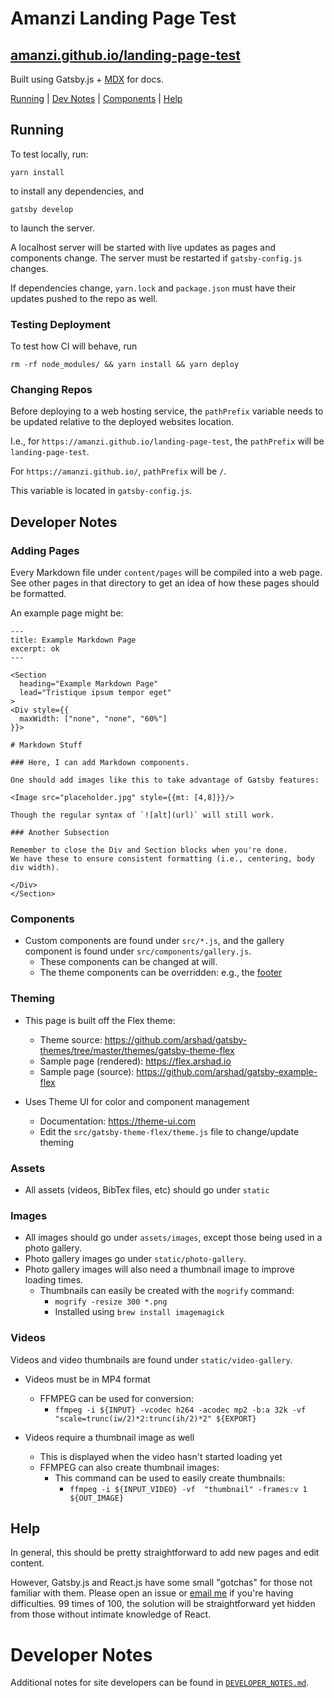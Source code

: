 # Amanzi Landing Page Test
## [amanzi.github.io/landing-page-test](https://amanzi.github.io/landing-page-test)

Built using Gatsby.js + [MDX](https://mdxjs.com) for docs.

[Running](#running) | [Dev Notes](#devnotes) | [Components](#components) | [Help](#help)

<a id="running"></a>
## Running

To test locally, run:

```
yarn install
```

to install any dependencies, and

```
gatsby develop
```

to launch the server.

A localhost server will be started with live updates as pages and components change.
The server must be restarted if `gatsby-config.js` changes.

If dependencies change, `yarn.lock` and `package.json` must have their updates pushed to the repo as well.

### Testing Deployment

To test how CI will behave, run

```
rm -rf node_modules/ && yarn install && yarn deploy
```

### Changing Repos

Before deploying to a web hosting service, the `pathPrefix` variable needs to be
updated relative to the deployed websites location.

I.e., for `https://amanzi.github.io/landing-page-test`, the `pathPrefix` will be `landing-page-test`.

For `https://amanzi.github.io/`, `pathPrefix` will be `/`.

This variable is located in `gatsby-config.js`.

<a id="devnotes"></a>
## Developer Notes

### Adding Pages

Every Markdown file under `content/pages` will be compiled into a web page.
See other pages in that directory to get an idea of how these pages should be formatted.

An example page might be:

```
---
title: Example Markdown Page
excerpt: ok
---

<Section 
  heading="Example Markdown Page"
  lead="Tristique ipsum tempor eget"
>
<Div style={{
  maxWidth: ["none", "none", "60%"]
}}>

# Markdown Stuff

### Here, I can add Markdown components.

One should add images like this to take advantage of Gatsby features:

<Image src="placeholder.jpg" style={{mt: [4,8]}}/>

Though the regular syntax of `![alt](url)` will still work.

### Another Subsection

Remember to close the Div and Section blocks when you're done.
We have these to ensure consistent formatting (i.e., centering, body div width).

</Div>
</Section>
```

<a id="components"></a>
### Components

- Custom components are found under `src/*.js`, and the gallery component is found under `src/components/gallery.js`.
  - These components can be changed at will.
  - The theme components can be overridden: e.g., the [footer](https://github.com/arshad/gatsby-themes/blob/master/themes/gatsby-theme-flex/src/layout/footer.js)

### Theming

- This page is built off the Flex theme:
  - Theme source: https://github.com/arshad/gatsby-themes/tree/master/themes/gatsby-theme-flex
  - Sample page (rendered): https://flex.arshad.io
  - Sample page (source): https://github.com/arshad/gatsby-example-flex

- Uses Theme UI for color and component management
  - Documentation: https://theme-ui.com
  - Edit the `src/gatsby-theme-flex/theme.js` file to change/update theming

### Assets

- All assets (videos, BibTex files, etc) should go under `static`

### Images

- All images should go under `assets/images`, except those being used in a photo gallery.
- Photo gallery images go under `static/photo-gallery`.
- Photo gallery images will also need a thumbnail image to improve loading times.
  - Thumbnails can easily be created with the `mogrify` command:
      - `mogrify -resize 300 *.png`
      - Installed using `brew install imagemagick`

### Videos

Videos and video thumbnails are found under `static/video-gallery`.

- Videos must be in MP4 format
  - FFMPEG can be used for conversion:
    - `ffmpeg -i ${INPUT} -vcodec h264 -acodec mp2 -b:a 32k -vf "scale=trunc(iw/2)*2:trunc(ih/2)*2" ${EXPORT}`

- Videos require a thumbnail image as well
  - This is displayed when the video hasn't started loading yet
  - FFMPEG can also create thumbnail images:
    - This command can be used to easily create thumbnails:
      - `ffmpeg -i ${INPUT_VIDEO} -vf  "thumbnail" -frames:v 1 ${OUT_IMAGE}`

<a id="help"></a>
## Help

In general, this should be pretty straightforward to add new pages and edit
content.

However, Gatsby.js and React.js have some small "gotchas" for those not familiar
with them. Please open an issue or [email me](mailto:livingston@lanl.gov) if
you're having difficulties. 99 times of 100, the solution will be straightforward
yet hidden from those without intimate knowledge of React.

# Developer Notes

Additional notes for site developers can be found in [`DEVELOPER_NOTES.md`](DEVELOPER_NOTES.md).